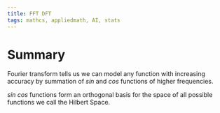 ```yaml
---
title: FFT DFT
tags: mathcs, appliedmath, AI, stats
---
```


# Summary

Fourier transform tells us we can model any function with increasing accuracy by summation of $sin$ and $cos$ functions of higher frequencies.

$sin$ $cos$ functions form an orthogonal basis for the space of all possible functions we call the Hilbert Space.